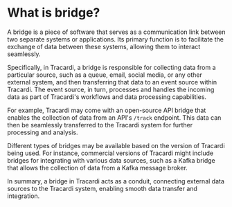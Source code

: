 # What is bridge?

A bridge is a piece of software that serves as a communication link between two
separate systems or applications. Its primary function is to facilitate the exchange of data between these systems,
allowing them to interact seamlessly.

Specifically, in Tracardi, a bridge is responsible for collecting data from a particular source, such as a queue, email,
social media, or any other external system, and then transferring that data to an event source within Tracardi. The
event source, in turn, processes and handles the incoming data as part of Tracardi's workflows and data processing
capabilities.

For example, Tracardi may come with an open-source API bridge that enables the collection of data from an API's `/track`
endpoint. This data can then be seamlessly transferred to the Tracardi system for further processing and analysis.

Different types of bridges may be available based on the version of Tracardi being used. For instance, commercial
versions of Tracardi might include bridges for integrating with various data sources, such as a Kafka bridge that allows
the collection of data from a Kafka message broker.

In summary, a bridge in Tracardi acts as a conduit, connecting external data sources to the Tracardi system, enabling
smooth data transfer and integration.